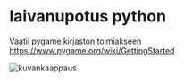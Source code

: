 # laivanupotus python


Vaatii pygame kirjaston toimiakseen
https://www.pygame.org/wiki/GettingStarted




![kuvankaappaus](https://user-images.githubusercontent.com/99529988/206642312-e72ef82a-13cc-4ede-a509-c9075443307d.png)
